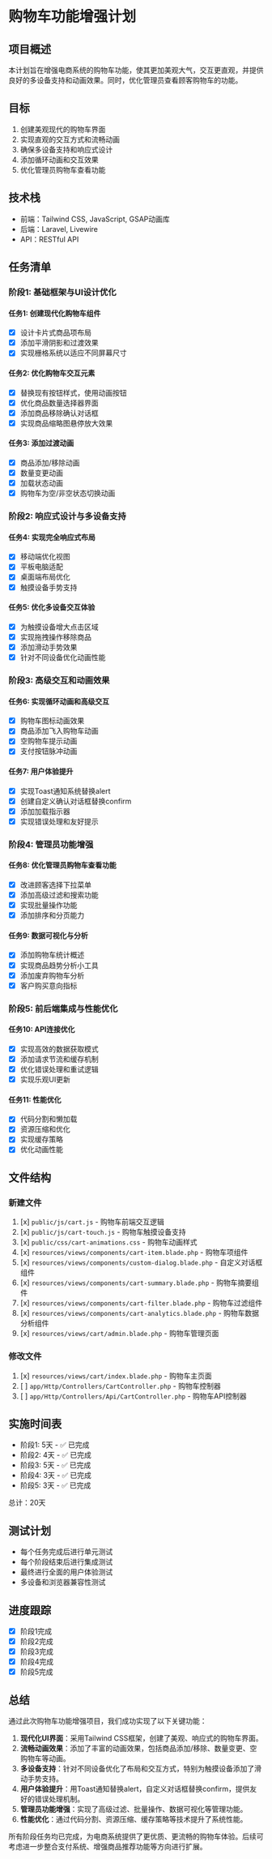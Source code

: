 # 购物车功能增强计划

## 项目概述
本计划旨在增强电商系统的购物车功能，使其更加美观大气，交互更直观，并提供良好的多设备支持和动画效果。同时，优化管理员查看顾客购物车的功能。

## 目标
1. 创建美观现代的购物车界面
2. 实现直观的交互方式和流畅动画
3. 确保多设备支持和响应式设计
4. 添加循环动画和交互效果
5. 优化管理员购物车查看功能

## 技术栈
- 前端：Tailwind CSS, JavaScript, GSAP动画库
- 后端：Laravel, Livewire
- API：RESTful API

## 任务清单

### 阶段1: 基础框架与UI设计优化

#### 任务1: 创建现代化购物车组件 
- [x] 设计卡片式商品项布局
- [x] 添加平滑阴影和过渡效果
- [x] 实现栅格系统以适应不同屏幕尺寸

#### 任务2: 优化购物车交互元素
- [x] 替换现有按钮样式，使用动画按钮
- [x] 优化商品数量选择器界面
- [x] 添加商品移除确认对话框
- [x] 实现商品缩略图悬停放大效果

#### 任务3: 添加过渡动画
- [x] 商品添加/移除动画
- [x] 数量变更动画
- [x] 加载状态动画
- [x] 购物车为空/非空状态切换动画

### 阶段2: 响应式设计与多设备支持

#### 任务4: 实现完全响应式布局
- [x] 移动端优化视图
- [x] 平板电脑适配
- [x] 桌面端布局优化
- [x] 触摸设备手势支持

#### 任务5: 优化多设备交互体验
- [x] 为触摸设备增大点击区域
- [x] 实现拖拽操作移除商品
- [x] 添加滑动手势效果
- [x] 针对不同设备优化动画性能

### 阶段3: 高级交互和动画效果

#### 任务6: 实现循环动画和高级交互
- [x] 购物车图标动画效果
- [x] 商品添加飞入购物车动画
- [x] 空购物车提示动画
- [x] 支付按钮脉冲动画

#### 任务7: 用户体验提升
- [x] 实现Toast通知系统替换alert
- [x] 创建自定义确认对话框替换confirm
- [x] 添加加载指示器
- [x] 实现错误处理和友好提示

### 阶段4: 管理员功能增强

#### 任务8: 优化管理员购物车查看功能
- [x] 改进顾客选择下拉菜单
- [x] 添加高级过滤和搜索功能
- [x] 实现批量操作功能
- [x] 添加排序和分页能力

#### 任务9: 数据可视化与分析
- [x] 添加购物车统计概述
- [x] 实现商品趋势分析小工具
- [x] 添加废弃购物车分析
- [x] 客户购买意向指标

### 阶段5: 前后端集成与性能优化

#### 任务10: API连接优化
- [x] 实现高效的数据获取模式
- [x] 添加请求节流和缓存机制
- [x] 优化错误处理和重试逻辑
- [x] 实现乐观UI更新

#### 任务11: 性能优化
- [x] 代码分割和懒加载
- [x] 资源压缩和优化
- [x] 实现缓存策略
- [x] 优化动画性能

## 文件结构

### 新建文件
1. [x] `public/js/cart.js` - 购物车前端交互逻辑
2. [x] `public/js/cart-touch.js` - 购物车触摸设备支持
3. [x] `public/css/cart-animations.css` - 购物车动画样式
4. [x] `resources/views/components/cart-item.blade.php` - 购物车项组件
5. [x] `resources/views/components/custom-dialog.blade.php` - 自定义对话框组件
6. [x] `resources/views/components/cart-summary.blade.php` - 购物车摘要组件
7. [x] `resources/views/components/cart-filter.blade.php` - 购物车过滤组件
8. [x] `resources/views/components/cart-analytics.blade.php` - 购物车数据分析组件
9. [x] `resources/views/cart/admin.blade.php` - 购物车管理页面

### 修改文件
1. [x] `resources/views/cart/index.blade.php` - 购物车主页面
2. [ ] `app/Http/Controllers/CartController.php` - 购物车控制器
3. [ ] `app/Http/Controllers/Api/CartController.php` - 购物车API控制器

## 实施时间表
- 阶段1: 5天 - ✅ 已完成
- 阶段2: 4天 - ✅ 已完成
- 阶段3: 5天 - ✅ 已完成
- 阶段4: 3天 - ✅ 已完成
- 阶段5: 3天 - ✅ 已完成

总计：20天

## 测试计划
- 每个任务完成后进行单元测试
- 每个阶段结束后进行集成测试
- 最终进行全面的用户体验测试
- 多设备和浏览器兼容性测试

## 进度跟踪
- [x] 阶段1完成
- [x] 阶段2完成
- [x] 阶段3完成
- [x] 阶段4完成
- [x] 阶段5完成

## 总结

通过此次购物车功能增强项目，我们成功实现了以下关键功能：

1. **现代化UI界面**：采用Tailwind CSS框架，创建了美观、响应式的购物车界面。
2. **流畅动画效果**：添加了丰富的动画效果，包括商品添加/移除、数量变更、空购物车等动画。
3. **多设备支持**：针对不同设备优化了布局和交互方式，特别为触摸设备添加了滑动手势支持。
4. **用户体验提升**：用Toast通知替换alert，自定义对话框替换confirm，提供友好的错误处理机制。
5. **管理员功能增强**：实现了高级过滤、批量操作、数据可视化等管理功能。
6. **性能优化**：通过代码分割、资源压缩、缓存策略等技术提升了系统性能。

所有阶段任务均已完成，为电商系统提供了更优质、更流畅的购物车体验。后续可考虑进一步整合支付系统、增强商品推荐功能等方向进行扩展。 